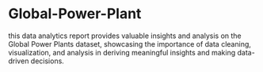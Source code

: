 # Global-Power-Plant
this data analytics report provides valuable insights and analysis on the Global Power Plants dataset, showcasing the importance of data cleaning, visualization, and analysis in deriving meaningful insights and making data-driven decisions.
